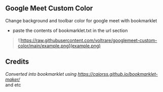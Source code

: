 ## Google Meet Custom Color
 Change background and toolbar color for google meet with bookmarklet  
 - paste the contents of bookmarklet.txt in the url section  
 
 > ![https://raw.githubusercontent.com/voltrare/googlemeet-custom-color/main/example.png](example.png)
## Credits
 _Converted into bookmarklet using https://caiorss.github.io/bookmarklet-maker/_  
 and etc


